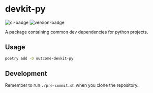 # devkit-py
![ci-badge](https://github.com/outcome-co/devkit-py/workflows/Checks/badge.svg) ![version-badge](https://img.shields.io/badge/version-1.0.0-brightgreen)

A package containing common dev dependencies for python projects.

## Usage

```sh
poetry add -D outcome-devkit-py
```

## Development

Remember to run `./pre-commit.sh` when you clone the repository.
